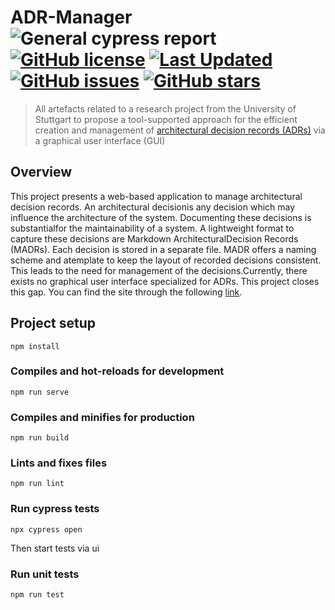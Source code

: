 # ADR-Manager ![General cypress report](https://github.com/koppor/adr-manager/workflows/General%20cypress%20report/badge.svg?branch=cypress-integration) [![GitHub license](https://img.shields.io/github/license/koppor/adr-manager)](https://github.com/koppor/adr-manager/blob/main/LICENSE) [![Last Updated](https://img.shields.io/github/last-commit/nccgroup/sobelow.svg)](https://github.com/koppor/adr-manager/commits/master) [![GitHub issues](https://img.shields.io/github/issues/koppor/adr-manager)](https://github.com/koppor/adr-manager/issues) [![GitHub stars](https://img.shields.io/github/stars/koppor/adr-manager)](https://github.com/koppor/adr-manager/stargazers)

> All artefacts related to a research project from the University of Stuttgart to propose a tool-supported approach for the efficient creation and management of [architectural decision records (ADRs)](https://adr.github.io) via a graphical user interface (GUI)


## Overview
This project presents a web-based application to manage architectural decision records. An architectural decisionis any decision which may influence the architecture of the system. Documenting these decisions is substantialfor the maintainability of a system. A lightweight format to capture these decisions are Markdown ArchitecturalDecision  Records  (MADRs).  Each  decision  is  stored  in  a  separate  file.  MADR  offers  a  naming  scheme  and  atemplate to keep the layout of recorded decisions consistent. This leads to the need for management of the decisions.Currently, there exists no graphical user interface specialized for ADRs. This project closes this gap.
You can find the site through the following [link](https://adr-manager.github.io/).

## Project setup
```
npm install
```

### Compiles and hot-reloads for development
```
npm run serve
```

### Compiles and minifies for production
```
npm run build
```

### Lints and fixes files
```
npm run lint
```

### Run cypress tests
```
npx cypress open
```
Then start tests via ui

### Run unit tests
```
npm run test
```

